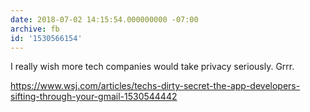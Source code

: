 ```yaml
---
date: 2018-07-02 14:15:54.000000000 -07:00
archive: fb
id: '1530566154'
---
```


I really wish more tech companies would take privacy seriously. Grrr.

https://www.wsj.com/articles/techs-dirty-secret-the-app-developers-sifting-through-your-gmail-1530544442
